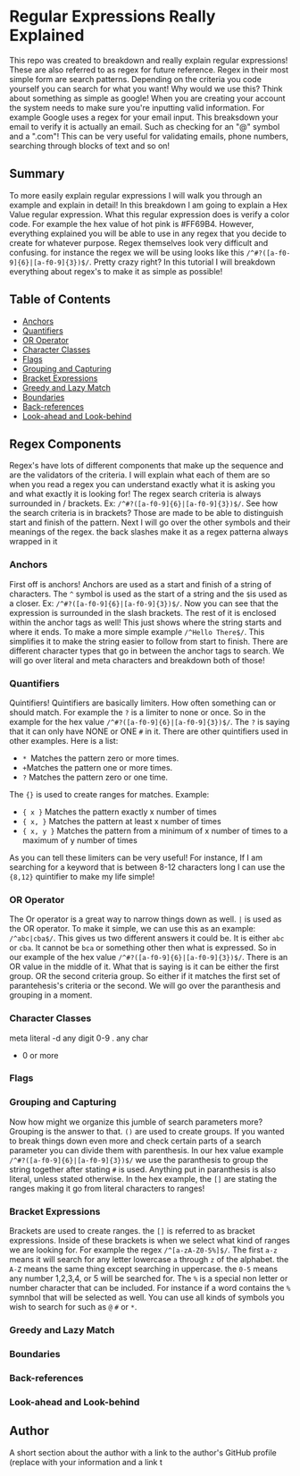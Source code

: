 # Regular Expressions Really Explained
This repo was created to breakdown and really explain regular expressions! These are also referred to as regex for future reference. Regex in their most simple form are search patterns.
Depending on the criteria you code yourself you can search for what you want! Why would we use this? Think about something as simple as google! When you are creating your account the system needs to make sure you're inputting valid information. For example Google uses a regex for your email input. This breaksdown your email to verify it is actually an email. Such as checking for an "@" symbol and a ".com"! This can be very useful for validating emails, phone numbers, searching through blocks of text and so on!

## Summary

To more easily explain regular expressions I will walk you through an example and explain in detail! In this breakdown I am going to explain a Hex Value regular expression. What this regular expression does is verify a color code. For example the hex value of hot pink is #FF69B4. However, everything explained you will be able to use in any regex that you decide to create for whatever purpose. Regex themselves look very difficult and confusing. for instance the regex we will be using looks like this `/^#?([a-f0-9]{6}|[a-f0-9]{3})$/`. Pretty crazy right? In this tutorial I will breakdown everything about regex's to make it as simple as possible!

## Table of Contents 

- [Anchors](#anchors)
- [Quantifiers](#quantifiers)
- [OR Operator](#or-operator)
- [Character Classes](#character-classes)
- [Flags](#flags)
- [Grouping and Capturing](#grouping-and-capturing)
- [Bracket Expressions](#bracket-expressions)
- [Greedy and Lazy Match](#greedy-and-lazy-match)
- [Boundaries](#boundaries)
- [Back-references](#back-references)
- [Look-ahead and Look-behind](#look-ahead-and-look-behind)

## Regex Components

Regex's have lots of different components that make up the sequence and are the validators of the criteria. I will explain what each of them are so when you read a regex you can understand exactly what it is asking you and what exactly it is looking for! The regex search criteria is always surrounded in / brackets. Ex: `/^#?([a-f0-9]{6}|[a-f0-9]{3})$/`. See how the search criteria is in brackets? Those are made to be able to distinguish start and finish of the pattern. Next I will go over the other symbols and their meanings of the regex.
the back slashes make it as a regex patterna always wrapped in it

### Anchors

First off is anchors! Anchors are used as a start and finish of a string of characters. The `^` symbol is used as the start of a string and the `$`is used as a closer. Ex: `/^#?([a-f0-9]{6}|[a-f0-9]{3})$/`. Now you can see that the expression is surrounded in the slash brackets. The rest of it is enclosed within the anchor tags as well! This just shows where the string starts and where it ends. To make a more simple example `/^Hello There$/`. This simplifies it to make the string easier to follow from start to finish. There are different character types that go in between the anchor tags to search. We will go over literal and meta characters and breakdown both of those!


### Quantifiers


Quintifiers! Quintifiers are basically limiters. How often something can or should match. For example the `?` is a limiter to none or once. So in the example for the hex value `/^#?([a-f0-9]{6}|[a-f0-9]{3})$/`. The `?` is saying that it can only have NONE or ONE `#` in it. There are other quintifiers used in other examples. Here is a list:

- `* `Matches the pattern zero or more times.
- `+`Matches the pattern one or more times.
- `?` Matches the pattern zero or one time.


The `{}` is used to create ranges for matches. Example:
- `{ x }` Matches the pattern exactly x number of times
- `{ x, }` Matches the pattern at least x number of times
- `{ x, y }` Matches the pattern from a minimum of x number of times to a maximum of y number of times

As you can tell these limiters can be very useful! For instance, If I am searching for a keyword that is between 8-12 characters long I can use the `{8,12}` quintifier to make my life simple! 

### OR Operator
The Or operator is a great way to narrow things down as well. `|` is used as the OR operator. To make it simple, we can use this as an example: `/^abc|cba$/`. This gives us two different answers it could be. It is either `abc` or `cba`. It cannot be `bca` or something other then what is expressed. So in our example of the hex value `/^#?([a-f0-9]{6}|[a-f0-9]{3})$/`. There is an OR value in the middle of it. What that is saying is it can be either the first group. OR the second criteria group. So either if it matches the first set of parantehesis's criteria or the second. We will go over the paranthesis and grouping in a moment. 
### Character Classes
meta
literal
-d any digit 0-9
. any char
* 0 or more
### Flags

### Grouping and Capturing

Now how might we organize this jumble of search parameters more? Grouping is the answer to that. `()` are used to create groups. If you wanted to break things down even more and check certain parts of a search parameter you can divide them with parenthesis. In our hex value example `/^#?([a-f0-9]{6}|[a-f0-9]{3})$/` we use the paranthesis to group the string together after stating `#` is used. Anything put in paranthesis is also literal, unless stated otherwise. In the hex example, the `[]` are stating the ranges making it go from literal characters to ranges!

### Bracket Expressions

 Brackets are used to create ranges. the `[]` is referred to as bracket expressions. Inside of these brackets is when we select what kind of ranges we are looking for. For example the regex `/^[a-zA-Z0-5%]$/`. The first `a-z` means it will search for any letter lowercase `a` through `z` of the alphabet. the `A-Z` means the same thing except searching in uppercase. the `0-5` means any number 1,2,3,4, or 5 will be searched for. The `%` is a special non letter or number character that can be included. For instance if a word contains the `%` symnbol that will be selected as well. You can use all kinds of symbols you wish to search for such as `@` `#` or `*`.

### Greedy and Lazy Match

### Boundaries

### Back-references

### Look-ahead and Look-behind

## Author

A short section about the author with a link to the author's GitHub profile (replace with your information and a link t
